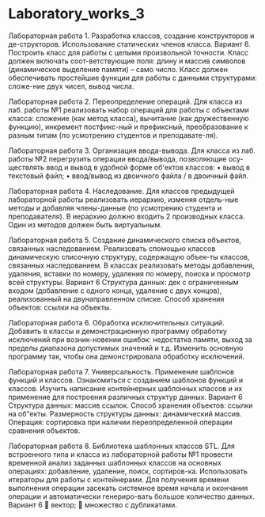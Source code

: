 # Laboratory_works_3

Лабораторная работа 1. Разработка классов, создание конструкторов и де-структоров. Использование статических членов класса.
Вариант 6.
  Постpоить класс для pаботы с целыми произвольной точности. Класс должен включать соот-ветствующие поля: длину и массив
символов (динамическое выделение памяти) – само число. 
Класс должен обеспечивать пpостейшие функции для pаботы с данными стpуктуpами: сложе-ние двух чисел, вывод числа.

Лабораторная работа 2. Переопределение операций.
  Для класса из лаб. работы №1 реализовать набор операций для работы с объектами класса: сложение (как метод класса),
вычитание (как дружественную функцию), инкремент постфикс-ный и префиксный, преобразование к разным типам (по усмотрению 
студентов и преподавате-ля).

Лабораторная работа 3. Организация ввода-вывода.
  Для класса из лаб. работы №2 перегрузить операции ввода/вывода, позволяющие осу-ществлять ввод и вывод в удобной фоpме об'ектов классов: 
•	вывод в текстовый файл;
•	ввод/вывод из двоичного файла / в двоичный файл.

Лабораторная работа 4. Наследование.
  Для классов предыдущей лабораторной работы реализовать иерархию, изменяя  отдель-ные методы и добавляя члены-данные 
(по усмотрению студента и преподавателя). В иерархию должно входить 2 производных класса. Один из методов должен быть виртуальным.

Лабораторная работа 5. Создание динамического списка объектов, связанных наследованием.
  Реализовать спомощью классов динамическую списочную структуру, содержащую объек-ты классов, связанных наследованием. 
В классах реализовать методы добавления, удаления, вставки по номеру, удаления по номеру, поиска и просмотр всей структуры. 
Вариант 6
  Структура данных: дек с ограниченным входом (добавление с одного конца, удаление с двух концов), реализованный на двунаправленном списке.
Способ хранения объектов: ссылки на объекты.

Лабораторная работа 6. Обработка исключительных ситуаций.
  Добавить в классы и демонстрационную программу обработку исключений при возник-новении ошибок: недостатка памяти, выход за
пределы диапазона допустимых значений и т.д. Изменить основную программу так, чтобы она демонстрировала обработку исключений.

Лабораторная работа 7. Универсальность. Применение шаблонов функций и классов.
  Ознакомиться с созданием шаблонов функций и классов. Изучить написание контейнерных шаблонных классов и их применение для 
построения различных структур данных.
Вариант 6
Структура данных: массив ссылок.
Способ хранения объектов: ссылки на об"екты.
Размерность структуры данных: динамический массив.
Операция: сортировка при наличии переопределенной операции
сравнения объектов.

Лабораторная работа 8. Библиотека шаблонных классов STL.
  Для встроенного типа и класса из лабораторной работы №1 провести временной анализ заданных шаблонных классов на основных 
операциях: добавление, удаление, поиск, сортиров-ка. Использовать итераторы для работы с контейнерами. Для получения времени 
выполнения операции засекать системное время начала и окончания операции и автоматически генериро-вать большое количество данных.
Вариант 6
	вектор;
	множество с дубликатами.

